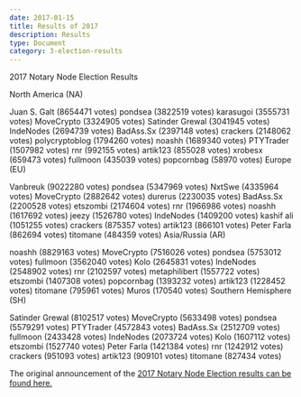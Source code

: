 ```yaml
---
date: 2017-01-15
title: Results of 2017
description: Results
type: Document
category: 3-election-results
---
```


2017 Notary Node Election Results

North America (NA)

Juan S. Galt (8654471 votes)
pondsea (3822519 votes)
karasugoi (3555731 votes)
MoveCrypto (3324905 votes)
Satinder Grewal (3041945 votes)
IndeNodes (2694739 votes)
BadAss.Sx (2397148 votes)
crackers (2148062 votes)
polycryptoblog (1794260 votes)
noashh (1689340 votes)
PTYTrader (1507982 votes)
rnr (992155 votes)
artik123 (855028 votes)
xrobesx (659473 votes)
fullmoon (435039 votes)
popcornbag (58970 votes)
Europe (EU)

Vanbreuk (9022280 votes)
pondsea (5347969 votes)
NxtSwe (4335964 votes)
MoveCrypto (2882642 votes)
durerus (2230035 votes)
BadAss.Sx (2200528 votes)
etszombi (2174604 votes)
rnr (1966986 votes)
noashh (1617692 votes)
jeezy (1526780 votes)
IndeNodes (1409200 votes)
kashif ali (1051255 votes)
crackers (875357 votes)
artik123 (866101 votes)
Peter Farla (862694 votes)
titomane (484359 votes)
Asia/Russia (AR)

noashh (8829163 votes)
MoveCrypto (7516026 votes)
pondsea (5753012 votes)
fullmoon (3562040 votes)
Kolo (2645831 votes)
IndeNodes (2548902 votes)
rnr (2102597 votes)
metaphilibert (1557722 votes)
etszombi (1407308 votes)
popcornbag (1393232 votes)
artik123 (1228452 votes)
titomane (795961 votes)
Muros (170540 votes)
Southern Hemisphere (SH)

Satinder Grewal (8102517 votes)
MoveCrypto (5633498 votes)
pondsea (5579291 votes)
PTYTrader (4572843 votes)
BadAss.Sx (2512709 votes)
fullmoon (2433428 votes)
IndeNodes (2073724 votes)
Kolo (1607112 votes)
etszombi (1527740 votes)
Peter Farla (1421384 votes)
rnr (1242912 votes)
crackers (951093 votes)
artik123 (909101 votes)
titomane (827434 votes)

The original announcement of the [2017 Notary Node Election results can be found here.](https://bitcointalk.org/index.php?topic=1605144.msg17664845#msg17664845)
